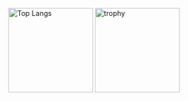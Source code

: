 <p align="left"> 
  <img alt="Top Langs" height="170px" src="https://github-readme-stats.vercel.app/api/top-langs/?username=Taiki130&layout=compact&theme=dark" />
  <img alt="trophy" height="170px" src="https://github-profile-trophy.vercel.app/?username=Taiki130&theme=juicyfresh&column=5" />
</p>
